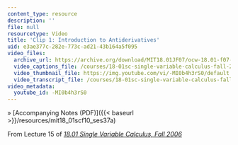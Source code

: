 ```yaml
---
content_type: resource
description: ''
file: null
resourcetype: Video
title: 'Clip 1: Introduction to Antiderivatives'
uid: e3ae377c-282e-773c-ad21-43b164a5f095
video_files:
  archive_url: https://archive.org/download/MIT18.01JF07/ocw-18.01-f07-lec15_300k.mp4
  video_captions_file: /courses/18-01sc-single-variable-calculus-fall-2010/60c506c1fab858819977aac73eed7664_-MI0b4h3rS0.vtt
  video_thumbnail_file: https://img.youtube.com/vi/-MI0b4h3rS0/default.jpg
  video_transcript_file: /courses/18-01sc-single-variable-calculus-fall-2010/03d543a566ca1d35080eedb7e017a670_-MI0b4h3rS0.pdf
video_metadata:
  youtube_id: -MI0b4h3rS0
---
```


» [Accompanying Notes (PDF)]({{< baseurl >}}/resources/mit18_01scf10_ses37a)

From Lecture 15 of [_18.01 Single Variable Calculus, Fall 2006_](/courses/18-01-single-variable-calculus-fall-2006/video_galleries/video-lectures)